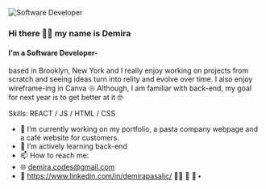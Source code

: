 
![Software Developer](https://media.licdn.com/dms/image/D4E16AQFew-WL3dyrNw/profile-displaybackgroundimage-shrink_350_1400/0/1698250370028?e=1706140800&v=beta&t=l_iee3cQtxxJFJ7ILa8bsboRPBRuWbeAuiEpQpM1DNk)


### Hi there 🤘🏻 my name is Demira
#### I'm a Software Developer- 
based in Brooklyn, New York and I really enjoy working on projects from scratch and seeing ideas turn into relity and evolve over time. 
I also enjoy wireframe-ing in Canva 𑁍 
Although, I am familiar with back-end, my goal for next year is to get better at it 🤓 

Skills: REACT / JS / HTML / CSS 

- 🔭 I’m currently working on my portfolio, a pasta company webpage and a café website for customers. 
- 🌱 I’m actively learning back-end 
- 📫 How to reach me:
- 🌐 demira.codes@gmail.com
- 🔎 https://www.linkedin.com/in/demirapasalic/ 👩‍💻 👾 🔎 ⬩
  



  



